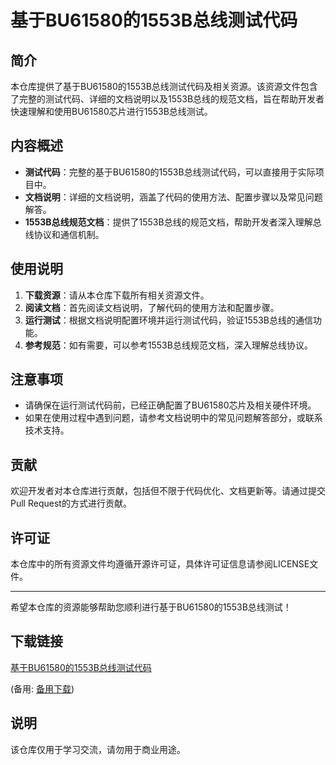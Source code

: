 # 基于BU61580的1553B总线测试代码

## 简介
本仓库提供了基于BU61580的1553B总线测试代码及相关资源。该资源文件包含了完整的测试代码、详细的文档说明以及1553B总线的规范文档，旨在帮助开发者快速理解和使用BU61580芯片进行1553B总线测试。

## 内容概述
- **测试代码**：完整的基于BU61580的1553B总线测试代码，可以直接用于实际项目中。
- **文档说明**：详细的文档说明，涵盖了代码的使用方法、配置步骤以及常见问题解答。
- **1553B总线规范文档**：提供了1553B总线的规范文档，帮助开发者深入理解总线协议和通信机制。

## 使用说明
1. **下载资源**：请从本仓库下载所有相关资源文件。
2. **阅读文档**：首先阅读文档说明，了解代码的使用方法和配置步骤。
3. **运行测试**：根据文档说明配置环境并运行测试代码，验证1553B总线的通信功能。
4. **参考规范**：如有需要，可以参考1553B总线规范文档，深入理解总线协议。

## 注意事项
- 请确保在运行测试代码前，已经正确配置了BU61580芯片及相关硬件环境。
- 如果在使用过程中遇到问题，请参考文档说明中的常见问题解答部分，或联系技术支持。

## 贡献
欢迎开发者对本仓库进行贡献，包括但不限于代码优化、文档更新等。请通过提交Pull Request的方式进行贡献。

## 许可证
本仓库中的所有资源文件均遵循开源许可证，具体许可证信息请参阅LICENSE文件。

---

希望本仓库的资源能够帮助您顺利进行基于BU61580的1553B总线测试！

## 下载链接
[基于BU61580的1553B总线测试代码](https://pan.quark.cn/s/ea177eae8842) 

(备用: [备用下载](https://pan.baidu.com/s/1R2PmW0JuNtCoIzf5J7xMsg?pwd=1234))

## 说明

该仓库仅用于学习交流，请勿用于商业用途。
